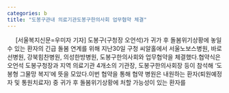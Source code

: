 ```yaml
---
categories: b
title: "도봉구관내 의료기관도봉구한의사회 업무협약 체결"
---
```

&nbsp;&nbsp;&nbsp;&nbsp; [서울복지신문=우미자 기자] 도봉구(구청장 오언석)가 귀가 후 돌봄위기상황에 놓일 수 있는 환자의 긴급 돌봄 연계를 위해 지난30일 구청 씨알홀에서 서울노보스병원, 바로선병원, 강북힘찬병원, 의성한방병원, 도봉구한의사회와 업무협약을 체결했다.협약식은 오언석 도봉구청장과 지역 의료기관 4개소의 기관장, 도봉구한의사회장 등이 참석해 ‘도봉형 그물망 복지’에 뜻을 모았다.이번 협약을 통해 협약 병원은 내원하는 환자(퇴원예정자 및 통원치료자) 중 귀가 후 돌봄위기상황에 처할 가능성이 있는 환자를